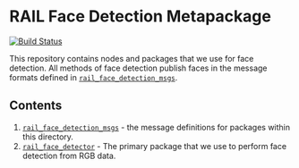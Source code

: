 # RAIL Face Detection Metapackage

[![Build Status](https://travis-ci.org/GT-RAIL/rail_face_detection.svg?branch=indigo-devel)](https://travis-ci.org/GT-RAIL/rail_face_detection)

This repository contains nodes and packages that we use for face detection. All methods of face detection publish faces in the message formats defined in [`rail_face_detection_msgs`](rail_face_detection_msgs/).

## Contents

1. [`rail_face_detection_msgs`](rail_face_detection_msgs/) - the message definitions for packages within this directory.
1. [`rail_face_detector`](rail_face_detector/) - The primary package that we use to perform face detection from RGB data.
